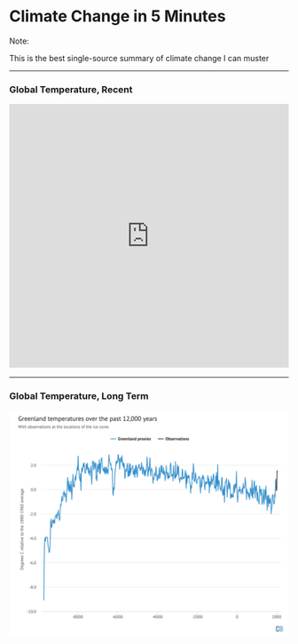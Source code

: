 # Climate Change in 5 Minutes

Note:

This is the best single-source summary of climate change I can muster

---

### Global Temperature, Recent

<iframe src="https://datahub.io/core/global-temp/view/0" width="100%" height="475px" frameborder="0"></iframe>

---

### Global Temperature, Long Term

<img src="img/ice_core_history.png" alt="">
